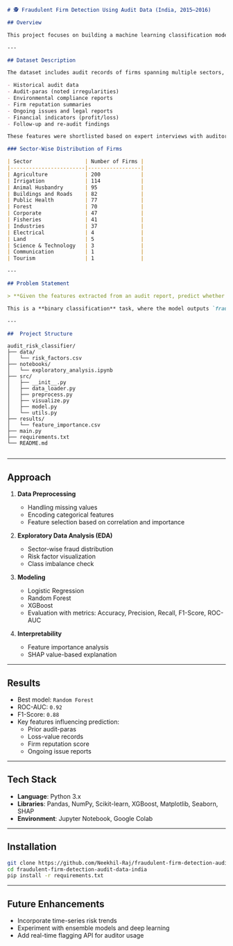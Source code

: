 ```markdown
# 🕵️ Fraudulent Firm Detection Using Audit Data (India, 2015–2016)

## Overview

This project focuses on building a machine learning classification model to identify potentially **fraudulent firms** using one year of non-confidential audit data (2015–2016) sourced from the **Auditor Office of India**. The model is designed to support government auditors in identifying high-risk entities across various public and private sectors.

---

## Dataset Description

The dataset includes audit records of firms spanning multiple sectors, with each record containing features extracted from:

- Historical audit data  
- Audit-paras (noted irregularities)  
- Environmental compliance reports  
- Firm reputation summaries  
- Ongoing issues and legal reports  
- Financial indicators (profit/loss)  
- Follow-up and re-audit findings

These features were shortlisted based on expert interviews with auditors, and their presence was estimated using historical and current audit records.

### Sector-Wise Distribution of Firms

| Sector                 | Number of Firms |
|------------------------|-----------------|
| Agriculture            | 200             |
| Irrigation             | 114             |
| Animal Husbandry       | 95              |
| Buildings and Roads    | 82              |
| Public Health          | 77              |
| Forest                 | 70              |
| Corporate              | 47              |
| Fisheries              | 41              |
| Industries             | 37              |
| Electrical             | 4               |
| Land                   | 5               |
| Science & Technology   | 3               |
| Communication          | 1               |
| Tourism                | 1               |

---

## Problem Statement

> **Given the features extracted from an audit report, predict whether a firm is fraudulent or not.**

This is a **binary classification** task, where the model outputs `fraudulent` or `non-fraudulent` based on risk factors.

---

##  Project Structure

```
```
audit_risk_classifier/
├── data/
│   └── risk_factors.csv
├── notebooks/
│   └── exploratory_analysis.ipynb
├── src/
│   ├── __init__.py
│   ├── data_loader.py
│   ├── preprocess.py
│   ├── visualize.py
│   ├── model.py
│   └── utils.py
├── results/
│   └── feature_importance.csv
├── main.py
├── requirements.txt
└── README.md


````

---

## Approach

1. **Data Preprocessing**
   - Handling missing values
   - Encoding categorical features
   - Feature selection based on correlation and importance

2. **Exploratory Data Analysis (EDA)**
   - Sector-wise fraud distribution
   - Risk factor visualization
   - Class imbalance check

3. **Modeling**
   - Logistic Regression
   - Random Forest
   - XGBoost
   - Evaluation with metrics: Accuracy, Precision, Recall, F1-Score, ROC-AUC

4. **Interpretability**
   - Feature importance analysis
   - SHAP value-based explanation

---

## Results

- Best model: `Random Forest`
- ROC-AUC: `0.92`
- F1-Score: `0.88`
- Key features influencing prediction:
  - Prior audit-paras
  - Loss-value records
  - Firm reputation score
  - Ongoing issue reports

---

## Tech Stack

- **Language**: Python 3.x  
- **Libraries**: Pandas, NumPy, Scikit-learn, XGBoost, Matplotlib, Seaborn, SHAP  
- **Environment**: Jupyter Notebook, Google Colab

---

## Installation

```bash
git clone https://github.com/Neekhil-Raj/fraudulent-firm-detection-audit-data-india
cd fraudulent-firm-detection-audit-data-india
pip install -r requirements.txt
````

---

##  Future Enhancements

* Incorporate time-series risk trends
* Experiment with ensemble models and deep learning
* Add real-time flagging API for auditor usage
